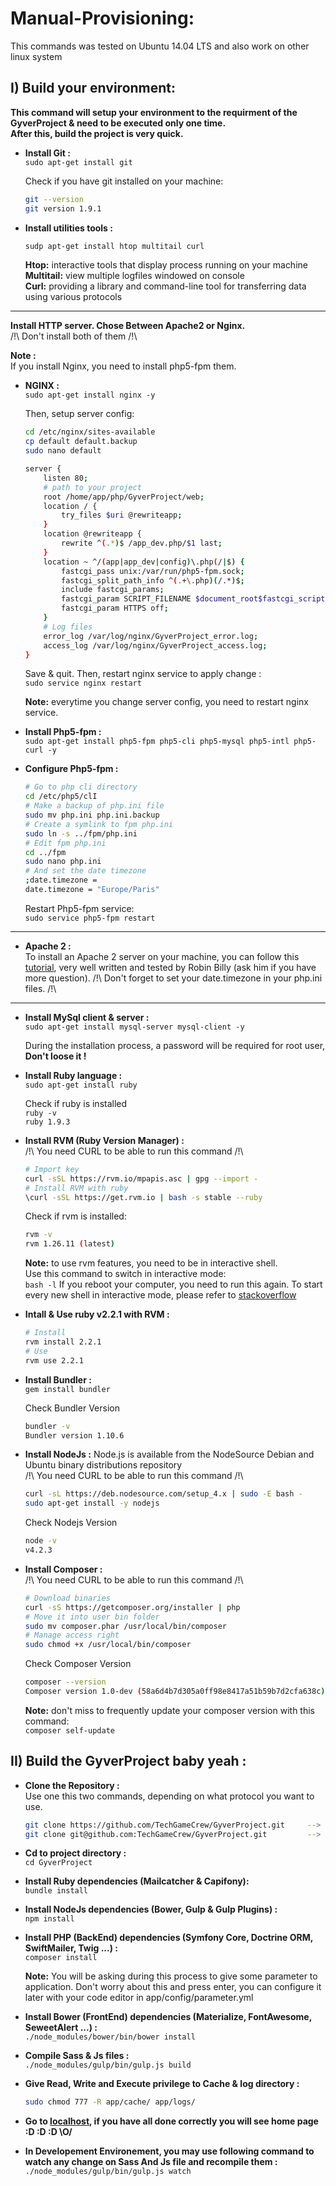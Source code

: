 # Manual-Provisioning:

This commands was tested on Ubuntu 14.04 LTS and also work on other linux system 

## I) Build your environment:

**This command will setup your environment to the requirment of the GyverProject & need to be executed only one time.**  
**After this, build the project is very quick.**

* **Install Git :**  
    `sudo apt-get install git`
    
    Check if you have git installed on your machine:  
    ```bash
    git --version  
    git version 1.9.1
    ```

* **Install utilities tools :**  
    ```bash
    sudp apt-get install htop multitail curl
    ```
    
    **Htop:** interactive tools that display process running on your machine  
    **Multitail:** view multiple logfiles windowed on console  
    **Curl:** providing a library and command-line tool for transferring data using various protocols  

----

**Install HTTP server. Chose Between Apache2 or Nginx.**  
/!\ Don't install both of them /!\

**Note :**  
If you install Nginx, you need to install php5-fpm them.

* **NGINX :**  
    `sudo apt-get install nginx -y`
    
    Then, setup server config:  
    ```bash
    cd /etc/nginx/sites-available
    cp default default.backup
    sudo nano default
    ```

    ```bash
    server {
        listen 80;
        # path to your project
        root /home/app/php/GyverProject/web;       
        location / {
            try_files $uri @rewriteapp;
        }
        location @rewriteapp {
            rewrite ^(.*)$ /app_dev.php/$1 last;
        }
        location ~ ^/(app|app_dev|config)\.php(/|$) {
            fastcgi_pass unix:/var/run/php5-fpm.sock;
            fastcgi_split_path_info ^(.+\.php)(/.*)$;
            include fastcgi_params;
            fastcgi_param SCRIPT_FILENAME $document_root$fastcgi_script_name;
            fastcgi_param HTTPS off;
        }
        # Log files
        error_log /var/log/nginx/GyverProject_error.log;
        access_log /var/log/nginx/GyverProject_access.log;
    }
    ```
    
    Save & quit. Then, restart nginx service to apply change :  
    `sudo service nginx restart`
    
    **Note:** everytime you change server config, you need to restart nginx service.
    
* **Install Php5-fpm :**  
    `sudo apt-get install php5-fpm php5-cli php5-mysql php5-intl php5-curl -y`
    
* **Configure Php5-fpm :**  
    ```bash
    # Go to php cli directory
    cd /etc/php5/clI
    # Make a backup of php.ini file
    sudo mv php.ini php.ini.backup 
    # Create a symlink to fpm php.ini
    sudo ln -s ../fpm/php.ini
    # Edit fpm php.ini
    cd ../fpm  
    sudo nano php.ini
    # And set the date timezone
    ;date.timezone =
    date.timezone = "Europe/Paris"
    ```
        
    Restart Php5-fpm service:  
    `sudo service php5-fpm restart`
    
----

* **Apache 2 :**  
    To install an Apache 2 server on your machine, you can follow this [tutorial](http://www.petit-laboratoire-de-graphisme-potentiel.com/tutoriels/installer-serveur-developpement-apache2-php5.html), very well written and tested by Robin Billy (ask him if you have more question). 
    /!\ Don't forget to set your date.timezone in your php.ini files. /!\
    
----

* **Install MySql client & server :**  
    `sudo apt-get install mysql-server mysql-client -y`
    
    During the installation process, a password will be required for root user, **Don't loose it !**

* **Install Ruby language :**  
    `sudo apt-get install ruby`
    
    Check if ruby is installed  
    `ruby -v`  
    `ruby 1.9.3`

* **Install RVM (Ruby Version Manager) :**  
    /!\ You need CURL to be able to run this command /!\

    ```bash
    # Import key
    curl -sSL https://rvm.io/mpapis.asc | gpg --import -
    # Install RVM with ruby
    \curl -sSL https://get.rvm.io | bash -s stable --ruby
    ```
    
    Check if rvm is installed:  
    ```bash
    rvm -v
    rvm 1.26.11 (latest)
    ```
    
    **Note:** to use rvm features, you need to be in interactive shell.  
    Use this command to switch in interactive mode:  
    `bash -l`
    If you reboot your computer, you need to run this again. To start every new shell in interactive mode, please refer to [stackoverflow](http://stackoverflow.com/questions/5352827/why-doesnt-rvm-work-in-a-bash-script-like-it-works-in-an-interactive-shell)

* **Intall & Use ruby v2.2.1 with RVM :**  
    ```bash
    # Install
    rvm install 2.2.1
    # Use
    rvm use 2.2.1
    ```
    
* **Install Bundler :**  
    `gem install bundler`
    
    Check Bundler Version
    ```bash
    bundler -v
    Bundler version 1.10.6
    ```

* **Install NodeJs :**
    Node.js is available from the NodeSource Debian and Ubuntu binary distributions repository  
    /!\ You need CURL to be able to run this command /!\  
    ```bash
    curl -sL https://deb.nodesource.com/setup_4.x | sudo -E bash -
    sudo apt-get install -y nodejs
    ```
    
    Check Nodejs Version
    ```bash
    node -v
    v4.2.3
    ```

* **Install Composer :**  
    /!\ You need CURL to be able to run this command /!\  
    ```bash
    # Download binaries
    curl -sS https://getcomposer.org/installer | php
    # Move it into user bin folder
    sudo mv composer.phar /usr/local/bin/composer
    # Manage access right
    sudo chmod +x /usr/local/bin/composer
    ```
    
    Check Composer Version  
    ```bash
    composer --version
    Composer version 1.0-dev (58a6d4b7d305a0ff98e8417a51b59b7d2cfa638c) 2015-11-10 16:35:29
    ```
    
    **Note:** don't miss to frequently update your composer version with this command:  
    `composer self-update`
    
## II) Build the GyverProject baby yeah :  

* **Clone the Repository :**  
    Use one this two commands, depending on what protocol you want to use.  
    ```bash
    git clone https://github.com/TechGameCrew/GyverProject.git     --> use https protocol (Easy Way)
    git clone git@github.com:TechGameCrew/GyverProject.git         --> use ssh protocol (need to generate & configure SSH Key before)
    ```

* **Cd to project directory :**  
    `cd GyverProject`

* **Install Ruby dependencies (Mailcatcher & Capifony):**  
    `bundle install`
    
* **Install NodeJs dependencies (Bower, Gulp & Gulp Plugins) :**  
    `npm install`
    
* **Install PHP (BackEnd) dependencies (Symfony Core, Doctrine ORM, SwiftMailer, Twig ...) :**  
    `composer install`
    
    **Note:** You will be asking during this process to give some parameter to application. Don't worry about this and press enter, you can configure it later with your code editor in app/config/parameter.yml
    
* **Install Bower (FrontEnd) dependencies (Materialize, FontAwesome, SeweetAlert ...) :**  
    `./node_modules/bower/bin/bower install`
    
* **Compile Sass & Js files :**  
    `./node_modules/gulp/bin/gulp.js build`
    
* **Give Read, Write and Execute privilege to Cache & log directory :**  
    ```bash
    sudo chmod 777 -R app/cache/ app/logs/
    ```
    
* **Go to [localhost](http://localhost/), if you have all done correctly you will see home page  :D :D :D \O/**  


* **In Developement Environement, you may use following command to watch any change on Sass And Js file and recompile them :**  
    `./node_modules/gulp/bin/gulp.js watch`
